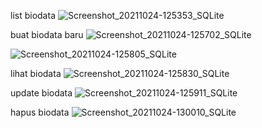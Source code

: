 
list biodata
![Screenshot_20211024-125353_SQLite](https://user-images.githubusercontent.com/80669988/138582741-2d89a3ee-ad8d-4c57-8fa1-1f84906cbff7.jpg)

buat biodata baru
![Screenshot_20211024-125702_SQLite](https://user-images.githubusercontent.com/80669988/138582753-589911e4-8180-4eb5-89fa-48945b2b8c43.jpg)

![Screenshot_20211024-125805_SQLite](https://user-images.githubusercontent.com/80669988/138582765-ef64a0f0-6809-46f4-8c00-49d4fcf7e1dc.jpg)

lihat biodata
![Screenshot_20211024-125830_SQLite](https://user-images.githubusercontent.com/80669988/138582775-b02e069e-eee3-4c69-9954-2b34cf30ce5c.jpg)

update biodata
![Screenshot_20211024-125911_SQLite](https://user-images.githubusercontent.com/80669988/138582794-5549b2e0-2d16-4bf1-97d4-072f4d977ddd.jpg)

hapus biodata
![Screenshot_20211024-130010_SQLite](https://user-images.githubusercontent.com/80669988/138582803-1c024560-1e4f-4fcf-8e13-bc5a29782bb0.jpg)
